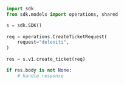 <!-- Start SDK Example Usage -->
```python
import sdk
from sdk.models import operations, shared

s = sdk.SDK()
    
req = operations.CreateTicketRequest(
    request="deleniti",
)
    
res = s.v1.create_ticket(req)

if res.body is not None:
    # handle response
```
<!-- End SDK Example Usage -->